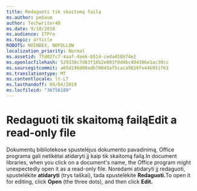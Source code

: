 ```yaml
---
title: Redaguoti tik skaitomą failą
ms.author: pebaum
author: Techwriter40
ms.date: 9/10/2018
ms.audience: ITPro
ms.topic: article
ROBOTS: NOINDEX, NOFOLLOW
localization_priority: Normal
ms.assetid: 7fd02fc7-4aaf-4ae6-b514-ceda456b74e2
ms.openlocfilehash: 529338c7d83f16b2e003f0d46c404306e1ac39cc
ms.sourcegitcommit: a65d196d00adb70045af5caca9828fe44b951f61
ms.translationtype: MT
ms.contentlocale: lt-LT
ms.lasthandoff: 09/04/2019
ms.locfileid: "36756180"
---
```

# <a name="edit-a-read-only-file"></a><span data-ttu-id="d45f3-102">Redaguoti tik skaitomą failą</span><span class="sxs-lookup"><span data-stu-id="d45f3-102">Edit a read-only file</span></span>

<span data-ttu-id="d45f3-103">Dokumentų bibliotekose spustelėjus dokumento pavadinimą, Office programa gali netikėtai atidaryti jį kaip tik skaitomą failą.</span><span class="sxs-lookup"><span data-stu-id="d45f3-103">In document libraries, when you click on a document's name, the Office program might unexpectedly open it as a read-only file.</span></span> <span data-ttu-id="d45f3-104">Norėdami atidaryti jį redaguoti, spustelėkite **atidaryti** (trys taškai), tada spustelėkite **Redaguoti.**</span><span class="sxs-lookup"><span data-stu-id="d45f3-104">To open it for editing, click **Open** (the three dots), and then click **Edit.**</span></span>
  

